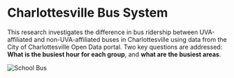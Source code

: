 # Charlottesville Bus System
This research investigates the difference in bus ridership between UVA-affiliated and non-UVA-affiliated buses in Charlottesville using data from the City of Charlottesville Open Data portal. Two key questions are addressed: **What is the busiest hour for each group**, and **what are the busiest areas**.

![School Bus](https://github.com/user-attachments/assets/20dd439d-324f-4679-a302-882fc8328d80)

